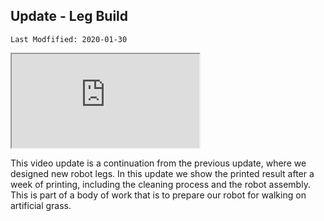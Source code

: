 ## Update - Leg Build

`Last Modfified: 2020-01-30`

<iframe src="https://www.youtube.com/embed/0NUDcCf817E" allowfullscreen>
</iframe>

This video update is a continuation from the previous update, where we designed
new robot legs. In this update we show the printed result after a week of
printing, including the cleaning process and the robot assembly. This is part
of a body of work that is to prepare our robot for walking on artificial grass.
